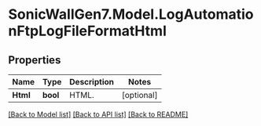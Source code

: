 # SonicWallGen7.Model.LogAutomationFtpLogFileFormatHtml

## Properties

Name | Type | Description | Notes
------------ | ------------- | ------------- | -------------
**Html** | **bool** | HTML. | [optional] 

[[Back to Model list]](../README.md#documentation-for-models) [[Back to API list]](../README.md#documentation-for-api-endpoints) [[Back to README]](../README.md)

